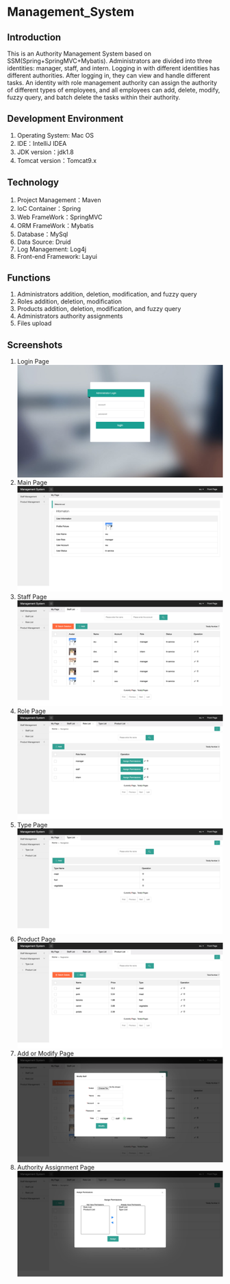 # Management_System


## Introduction
This is an Authority Management System based on SSM(Spring+SpringMVC+Mybatis). Administrators are divided into three identities: manager, staff, and intern. Logging in with different identities has different authorities. After logging in, they can view and handle different tasks. An identity with role management authority can assign the authority of different types of employees, and all employees can add, delete, modify, fuzzy query, and batch delete the tasks within their authority.

## Development Environment
1. Operating System: Mac OS
2. IDE：IntelliJ IDEA
3. JDK version：jdk1.8
4. Tomcat version：Tomcat9.x

## Technology
1. Project Management：Maven
2. IoC Container：Spring
3. Web FrameWork：SpringMVC
4. ORM FrameWork：Mybatis
5. Database：MySql
6. Data Source: Druid
7. Log Management: Log4j
8. Front-end Framework: Layui

## Functions
1. Administrators addition, deletion, modification, and fuzzy query
2. Roles addition, deletion, modification
3. Products addition, deletion, modification, and fuzzy query
4. Administrators authority assignments
4. Files upload

## Screenshots
1. Login Page
![image](https://github.com/wujq95/Management_System/blob/master/src/main/webapp/screenshot/login.png)
2. Main Page
![image](https://github.com/wujq95/Management_System/blob/master/src/main/webapp/screenshot/main.png)
3. Staff Page
![image](https://github.com/wujq95/Management_System/blob/master/src/main/webapp/screenshot/staff.png)
4. Role Page
![image](https://github.com/wujq95/Management_System/blob/master/src/main/webapp/screenshot/role.png)
5. Type Page
![image](https://github.com/wujq95/Management_System/blob/master/src/main/webapp/screenshot/type.png)
6. Product Page
![image](https://github.com/wujq95/Management_System/blob/master/src/main/webapp/screenshot/product.png)
7. Add or Modify Page
![image](https://github.com/wujq95/Management_System/blob/master/src/main/webapp/screenshot/add.png)
8. Authority Assignment Page
![image](https://github.com/wujq95/Management_System/blob/master/src/main/webapp/screenshot/authority.png)



